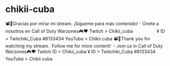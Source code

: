 # chikii-cuba
📽💯Gracias por mirar mi stream. ¡Sígueme para más contenido! - Únete a nosotros en Call of Duty Warzones🎮❤️    Twitch > Chikii_cuba                    ¥ ID > Twitchiki_Cuba #8133434  YouTube > Chikii cuba  📽💯Thank you for watching my stream.  Follow me for more content!  - Join us in Call of Duty Warzones🎮❤️    Twitch ID > Chikii_cuba ¥ ID > Twitchiki_Cuba #8133434 YouTube > Chikii cuba
